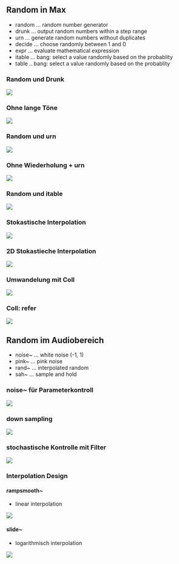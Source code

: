 ## Random in Max
- random ... random number generator
- drunk ... output random numbers within a step range
- urn ... generate random numbers without duplicates
- decide ... choose randomly between 1 and 0
- expr ... evaluate mathematical expression
- itable ... bang: select a value randomly based on the probablity
- table .. bang: select a value randomly based on the probablity

### Random und Drunk

![](K5/drunk.png)

### Ohne lange Töne

![](K5/norep.png)

### Random und urn

![](K5/urn.png)

### Ohne Wiederholung + urn

![](K5/norepurn.png)

### Random und itable

![](K5/itable.png)

### Stokastische Interpolation

![](K5/statisch.png)

### 2D Stokastieche Interpolation

![](K5/2d.png)

### Umwandelung mit Coll

![](K5/coll.png)

### Coll: refer

![](K5/refer.png)


## Random im Audiobereich

- noise~ ... white noise (-1, 1)
- pink~ ... pink noise
- rand~ ... interpolated random
- sah~ ... sample and hold


### noise~ für Parameterkontroll

![](K5/noise.png)


### down sampling

![](K5/ds.png)


### stochastische Kontrolle mit Filter

![](K5/filter.png)


### Interpolation Design

#### rampsmooth~ 
- linear interpolation

![](K5/ramp.png)

#### slide~
- logarithmisch interpolation

![](K5/slide.png)







